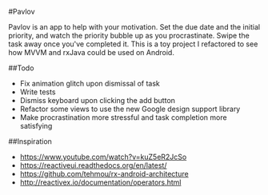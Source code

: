 #Pavlov

Pavlov is an app to help with your motivation. Set the due date and the initial priority, and watch the priority bubble up as you procrastinate. Swipe the task away once you've completed it. This is a toy project I refactored to see how MVVM and rxJava could be used on Android.

##Todo
* Fix animation glitch upon dismissal of task
* Write tests
* Dismiss keyboard upon clicking the add button
* Refactor some views to use the new Google design support library
* Make procrastination more stressful and task completion more satisfying

##Inspiration
* https://www.youtube.com/watch?v=kuZ5eR2JcSo
* https://reactiveui.readthedocs.org/en/latest/
* https://github.com/tehmou/rx-android-architecture
* http://reactivex.io/documentation/operators.html
